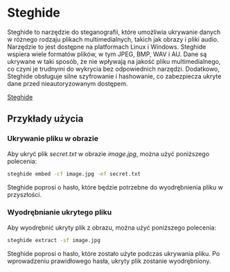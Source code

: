 # Steghide

Steghide to narzędzie do steganografii, które umożliwia ukrywanie danych w różnego rodzaju plikach multimedialnych, takich jak obrazy i pliki audio. Narzędzie to jest dostępne na platformach Linux i Windows. Steghide wspiera wiele formatów plików, w tym JPEG, BMP, WAV i AU. Dane są ukrywane w taki sposób, że nie wpływają na jakość pliku multimedialnego, co czyni je trudnymi do wykrycia bez odpowiednich narzędzi. Dodatkowo, Steghide obsługuje silne szyfrowanie i hashowanie, co zabezpiecza ukryte dane przed nieautoryzowanym dostępem.

[Steghide](https://steghide.sourceforge.net)

## Przykłady użycia

### Ukrywanie pliku w obrazie

Aby ukryć plik *secret.txt* w obrazie *image.jpg*, można użyć poniższego polecenia:

```bash
steghide embed -cf image.jpg -ef secret.txt
```

Steghide poprosi o hasło, które będzie potrzebne do wyodrębnienia pliku w przyszłości.

### Wyodrębnianie ukrytego pliku

Aby wyodrębnić ukryty plik z obrazu, można użyć poniższego polecenia:

```bash
steghide extract -sf image.jpg
```

Steghide poprosi o hasło, które zostało użyte podczas ukrywania pliku. Po wprowadzeniu prawidłowego hasła, ukryty plik zostanie wyodrębniony.
